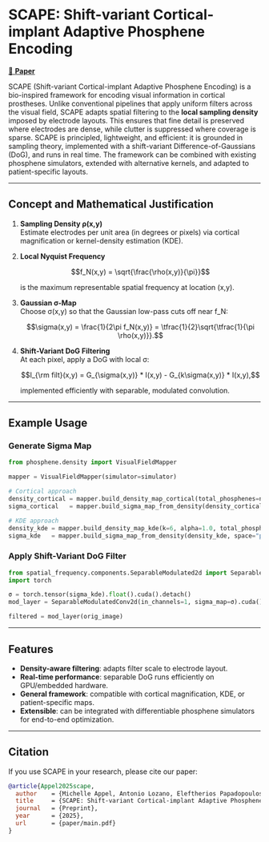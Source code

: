# SCAPE: Shift-variant Cortical-implant Adaptive Phosphene Encoding

[📄 **Paper**](paper/main.pdf)

SCAPE (Shift-variant Cortical-implant Adaptive Phosphene Encoding) is a bio-inspired framework for encoding visual information in cortical prostheses. 
Unlike conventional pipelines that apply uniform filters across the visual field, SCAPE adapts spatial filtering to the **local sampling density** imposed 
by electrode layouts. This ensures that fine detail is preserved where electrodes are dense, while clutter is suppressed where coverage is sparse. 
SCAPE is principled, lightweight, and efficient: it is grounded in sampling theory, implemented with a shift-variant Difference-of-Gaussians (DoG), and 
runs in real time. The framework can be combined with existing phosphene simulators, extended with alternative kernels, and adapted to patient-specific layouts.

---

## Concept and Mathematical Justification

1. **Sampling Density ρ(x,y)**  
   Estimate electrodes per unit area (in degrees or pixels) via cortical magnification or kernel-density estimation (KDE).

2. **Local Nyquist Frequency**  
   ```math
   f_N(x,y) = \sqrt{\frac{\rho(x,y)}{\pi}}
   ```

   is the maximum representable spatial frequency at location (x,y).

3. **Gaussian σ-Map**  
   Choose σ(x,y) so that the Gaussian low-pass cuts off near f_N:
   ```math
   \sigma(x,y) = \frac{1}{2\pi f_N(x,y)}
                = \tfrac{1}{2}\sqrt{\tfrac{1}{\pi \rho(x,y)}}.
   ```

4. **Shift-Variant DoG Filtering**  
   At each pixel, apply a DoG with local σ:
   ```math
   I_{\rm filt}(x,y)
     = G_{\sigma(x,y)} * I(x,y) - G_{k\sigma(x,y)} * I(x,y),
   ```
   implemented efficiently with separable, modulated convolution.

---

## Example Usage

### Generate Sigma Map

```python
from phosphene.density import VisualFieldMapper

mapper = VisualFieldMapper(simulator=simulator)

# Cortical approach
density_cortical = mapper.build_density_map_cortical(total_phosphenes=n_phosphenes)
sigma_cortical   = mapper.build_sigma_map_from_density(density_cortical, space="pixel")

# KDE approach
density_kde = mapper.build_density_map_kde(k=6, alpha=1.0, total_phosphenes=n_phosphenes)
sigma_kde   = mapper.build_sigma_map_from_density(density_kde, space="pixel")
```

### Apply Shift-Variant DoG Filter

```python
from spatial_frequency.components.SeparableModulated2d import SeparableModulatedConv2d
import torch

σ = torch.tensor(sigma_kde).float().cuda().detach()
mod_layer = SeparableModulatedConv2d(in_channels=1, sigma_map=σ).cuda().eval()

filtered = mod_layer(orig_image)
```

---

## Features
- **Density-aware filtering**: adapts filter scale to electrode layout.  
- **Real-time performance**: separable DoG runs efficiently on GPU/embedded hardware.  
- **General framework**: compatible with cortical magnification, KDE, or patient-specific maps.  
- **Extensible**: can be integrated with differentiable phosphene simulators for end-to-end optimization.  

---

## Citation
If you use SCAPE in your research, please cite our paper:

```bibtex
@article{Appel2025scape,
  author    = {Michelle Appel, Antonio Lozano, Eleftherios Papadopoulos, Umut Güçlü, Yağmur Güçlütürk},
  title     = {SCAPE: Shift-variant Cortical-implant Adaptive Phosphene Encoding},
  journal   = {Preprint},
  year      = {2025},
  url       = {paper/main.pdf}
}
```
